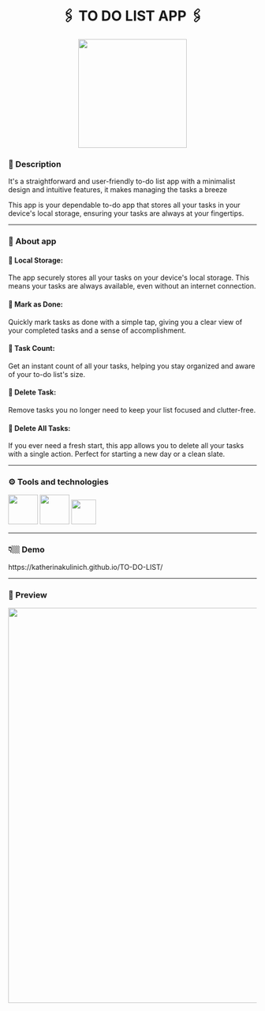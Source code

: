
<h1  align="center"> 🖇️ TO DO LIST APP 🖇️</h1>

<p  align="center">
  <img width="220" src="https://github.com/KatherinaKulinich/TO-DO-LIST/assets/109860560/1419857a-d660-4e91-b891-2642b96207e1">
</p>

<h3>💬 Description </h3>
<p>
  It's a straightforward and user-friendly to-do list app with a minimalist design and intuitive features, it makes managing the tasks a breeze
</p>
<p>This app is your dependable to-do app that stores all your tasks in your device's local storage, ensuring your tasks are always at your fingertips. </p>
<hr/>

<h3>📲 About app</h3>

<h4>📌 Local Storage: </h5>
<p>The app securely stores all your tasks on your device's local storage. This means your tasks are always available, even without an internet connection.</p>
<h4>📌 Mark as Done:  </h5>
<p>Quickly mark tasks as done with a simple tap, giving you a clear view of your completed tasks and a sense of accomplishment.</p>
<h4>📌 Task Count: </h5>
<p>Get an instant count of all your tasks, helping you stay organized and aware of your to-do list's size.</p>
<h4>📌 Delete Task: </h5>
<p>Remove tasks you no longer need to keep your list focused and clutter-free.</p>
<h4>📌 Delete All Tasks: </h5>
<p> If you ever need a fresh start, this app allows you to delete all your tasks with a single action. Perfect for starting a new day or a clean slate.</p>



<hr/>

<h3>⚙️ Tools and technologies</h3>
<span>
  <img width='60' src="https://user-images.githubusercontent.com/25181517/192158954-f88b5814-d510-4564-b285-dff7d6400dad.png"/>
</span>
<span>
  <img width='60' src="https://user-images.githubusercontent.com/25181517/183898674-75a4a1b1-f960-4ea9-abcb-637170a00a75.png"/>
</span>
<span>
  <img width='50' src="https://user-images.githubusercontent.com/25181517/117447155-6a868a00-af3d-11eb-9cfe-245df15c9f3f.png"/>
</span>

<hr/>


<h3>👇🏼 Demo</h3>
<p>https://katherinakulinich.github.io/TO-DO-LIST/</p>

<hr/>

<h3>👀 Preview</h3>
<p align='center'>
  <img width='800' src="https://github.com/KatherinaKulinich/TO-DO-LIST/assets/109860560/8ee31d0e-c9a5-4a86-aab6-938417aa1d11"/>
</p>


